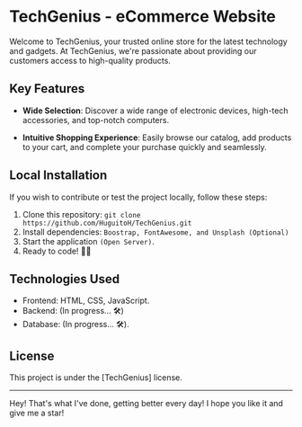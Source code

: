 # TechGenius - eCommerce Website

Welcome to TechGenius, your trusted online store for the latest technology and gadgets. At TechGenius, we're passionate about providing our customers access to high-quality products.

## Key Features

- **Wide Selection**: Discover a wide range of electronic devices, high-tech accessories, and top-notch computers.

- **Intuitive Shopping Experience**: Easily browse our catalog, add products to your cart, and complete your purchase quickly and seamlessly.

## Local Installation

If you wish to contribute or test the project locally, follow these steps:

1. Clone this repository: `git clone https://github.com/HuguitoH/TechGenius.git`
2. Install dependencies: `Boostrap, FontAwesome, and Unsplash (Optional)`
3. Start the application `(Open Server)`.
4. Ready to code! 🎉🎊

## Technologies Used

- Frontend: HTML, CSS, JavaScript.
- Backend: (In progress... 🛠️)
- Database: (In progress... 🛠️).

## License

This project is under the [TechGenius] license.

---

Hey! That's what I've done, getting better every day!
I hope you like it and give me a star!
